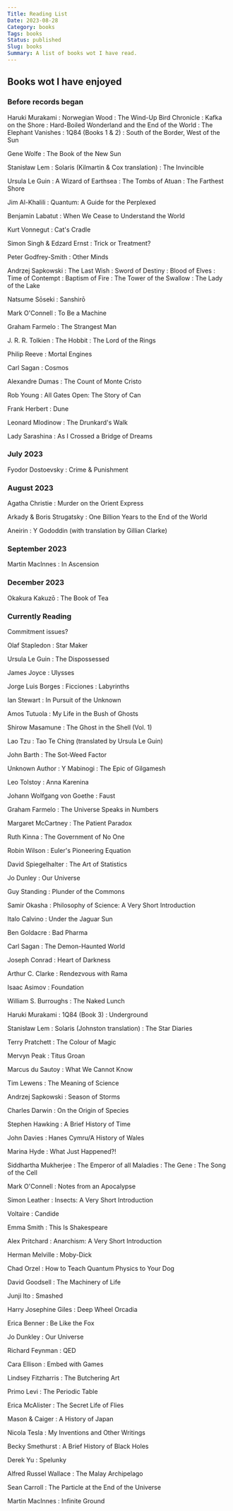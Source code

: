 ```yaml
---
Title: Reading List
Date: 2023-08-28
Category: books
Tags: books
Status: published
Slug: books
Summary: A list of books wot I have read.
---
```


## Books wot I have enjoyed

### Before records began

Haruki Murakami
: Norwegian Wood
: The Wind-Up Bird Chronicle
: Kafka on the Shore
: Hard-Boiled Wonderland and the End of the World
: The Elephant Vanishes
: 1Q84 (Books 1 & 2)
: South of the Border, West of the Sun

Gene Wolfe
: The Book of the New Sun

Stanisław Lem
: Solaris (Kilmartin & Cox translation)
: The Invincible

Ursula Le Guin
: A Wizard of Earthsea
: The Tombs of Atuan
: The Farthest Shore

Jim Al-Khalili
: Quantum: A Guide for the Perplexed

Benjamin Labatut
: When We Cease to Understand the World

Kurt Vonnegut
: Cat's Cradle

Simon Singh & Edzard Ernst
: Trick or Treatment?

Peter Godfrey-Smith
: Other Minds

Andrzej Sapkowski
: The Last Wish
: Sword of Destiny
: Blood of Elves
: Time of Contempt
: Baptism of Fire
: The Tower of the Swallow
: The Lady of the Lake

Natsume Sōseki
: Sanshirō

Mark O'Connell
: To Be a Machine

Graham Farmelo
: The Strangest Man

J. R. R. Tolkien
: The Hobbit
: The Lord of the Rings

Philip Reeve
: Mortal Engines

Carl Sagan
: Cosmos

Alexandre Dumas
: The Count of Monte Cristo

Rob Young
: All Gates Open: The Story of Can

Frank Herbert
: Dune

Leonard Mlodinow
: The Drunkard's Walk

Lady Sarashina
: As I Crossed a Bridge of Dreams

### July 2023

Fyodor Dostoevsky
: Crime & Punishment

### August 2023

Agatha Christie
: Murder on the Orient Express 

Arkady & Boris Strugatsky
: One Billion Years to the End of the World

Aneirin
: Y Gododdin (with translation by Gillian Clarke)

### September 2023

Martin MacInnes
: In Ascension

### December 2023

Okakura Kakuzō
: The Book of Tea

### Currently Reading

Commitment issues?

Olaf Stapledon
: Star Maker

Ursula Le Guin
: The Dispossessed

James Joyce
: Ulysses

Jorge Luis Borges
: Ficciones
: Labyrinths

Ian Stewart
: In Pursuit of the Unknown

Amos Tutuola
: My Life in the Bush of Ghosts

Shirow Masamune
: The Ghost in the Shell (Vol. 1)

Lao Tzu
: Tao Te Ching (translated by Ursula Le Guin)

John Barth
: The Sot-Weed Factor

Unknown Author
: Y Mabinogi
: The Epic of Gilgamesh

Leo Tolstoy
: Anna Karenina

Johann Wolfgang von Goethe
: Faust

Graham Farmelo
: The Universe Speaks in Numbers

Margaret McCartney
: The Patient Paradox

Ruth Kinna
: The Government of No One

Robin Wilson
: Euler's Pioneering Equation

David Spiegelhalter
: The Art of Statistics

Jo Dunley
: Our Universe

Guy Standing
: Plunder of the Commons

Samir Okasha
: Philosophy of Science: A Very Short Introduction

Italo Calvino
: Under the Jaguar Sun

Ben Goldacre
: Bad Pharma

Carl Sagan
: The Demon-Haunted World

Joseph Conrad
: Heart of Darkness

Arthur C. Clarke
: Rendezvous with Rama

Isaac Asimov
: Foundation

William S. Burroughs
: The Naked Lunch

Haruki Murakami
: 1Q84 (Book 3)
: Underground

Stanisław Lem
: Solaris (Johnston translation)
: The Star Diaries

Terry Pratchett
: The Colour of Magic

Mervyn Peak
: Titus Groan

Marcus du Sautoy
: What We Cannot Know

Tim Lewens
: The Meaning of Science

Andrzej Sapkowski
: Season of Storms

Charles Darwin
: On the Origin of Species

Stephen Hawking
: A Brief History of Time

John Davies
: Hanes Cymru/A History of Wales

Marina Hyde
: What Just Happened?!

Siddhartha Mukherjee
: The Emperor of all Maladies
: The Gene
: The Song of the Cell

Mark O'Connell
: Notes from an Apocalypse

Simon Leather
: Insects: A Very Short Introduction

Voltaire
: Candide

Emma Smith
: This Is Shakespeare

Alex Pritchard
: Anarchism: A Very Short Introduction

Herman Melville
: Moby-Dick

Chad Orzel
: How to Teach Quantum Physics to Your Dog

David Goodsell
: The Machinery of Life

Junji Ito
: Smashed

Harry Josephine Giles
: Deep Wheel Orcadia

Erica Benner
: Be Like the Fox

Jo Dunkley
: Our Universe

Richard Feynman
: QED

Cara Ellison
: Embed with Games

Lindsey Fitzharris
: The Butchering Art

Primo Levi
: The Periodic Table

Erica McAlister
: The Secret Life of Flies

Mason & Caiger
: A History of Japan

Nicola Tesla
: My Inventions and Other Writings

Becky Smethurst
: A Brief History of Black Holes

Derek Yu
: Spelunky

Alfred Russel Wallace
: The Malay Archipelago

Sean Carroll
: The Particle at the End of the Universe

Martin MacInnes
: Infinite Ground
